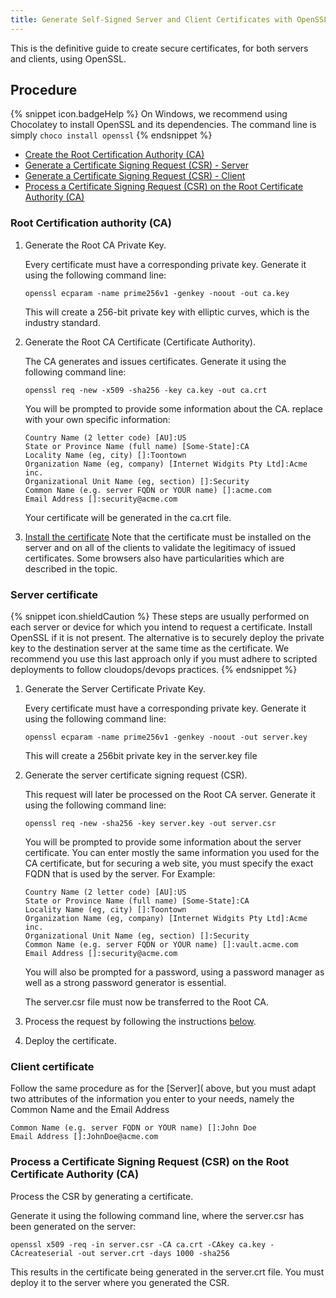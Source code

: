 ```yaml
---
title: Generate Self-Signed Server and Client Certificates with OpenSSL
---
```

This is the definitive guide to create secure certificates, for both servers and clients, using OpenSSL.

## Procedure

{% snippet icon.badgeHelp %}
On Windows, we recommend using Chocolatey to install OpenSSL and its dependencies. The command line is simply
`choco install openssl`
{% endsnippet %}

- [Create the Root Certification Authority (CA)](#root)
- [Generate a Certificate Signing Request (CSR) - Server](#server)
- [Generate a Certificate Signing Request (CSR) - Client](#client)
- [Process a Certificate Signing Request (CSR) on the Root Certificate Authority (CA)](#process)

### Root Certification authority (CA)
<a name="root"></a>

1. Generate the Root CA Private Key.

   Every certificate must have a corresponding private key. Generate it using the following command line:

   `openssl ecparam -name prime256v1 -genkey -noout -out ca.key`

   This will create a 256-bit private key with elliptic curves, which is the industry standard.

2. Generate the Root CA Certificate (Certificate Authority).

   The CA generates and issues certificates. Generate it using the following command line:

   `openssl req -new -x509 -sha256 -key ca.key -out ca.crt`  

   You will be prompted to provide some information about the CA. replace with your own specific information:  

   `Country Name (2 letter code) [AU]:US`  
   `State or Province Name (full name) [Some-State]:CA`  
   `Locality Name (eg, city) []:Toontown`  
   `Organization Name (eg, company) [Internet Widgits Pty Ltd]:Acme inc.`  
   `Organizational Unit Name (eg, section) []:Security`  
   `Common Name (e.g. server FQDN or YOUR name) []:acme.com`  
   `Email Address []:security@acme.com`  

   Your certificate will be generated in the ca.crt file.  

3. [Install the certificate](/kb/general-knowledge-base/install-root-certificates/) Note that the certificate must be installed on the server and on all of the clients to validate the legitimacy of issued certificates. Some browsers also have particularities which are described in the topic.

### Server certificate
<a name="server"></a>

{% snippet icon.shieldCaution %}
These steps are usually performed on each server or device for which you intend to request a certificate. Install OpenSSL if it is not present. The alternative is to securely deploy the private key to the destination server at the same time as the certificate. We recommend you use this last approach only if you must adhere to scripted deployments to follow cloudops/devops practices.
{% endsnippet %}

1. Generate the Server Certificate Private Key.

   Every certificate must have a corresponding private key. Generate it using the following command line:  

   `openssl ecparam -name prime256v1 -genkey -noout -out server.key`  

   This will create a 256bit private key in the server.key file  

2. Generate the server certificate signing request (CSR).  

   This request will later be processed on the Root CA server. Generate it using the following command line:  

   `openssl req -new -sha256 -key server.key -out server.csr`  

   You will be prompted to provide some information about the server certificate. You can enter mostly the same information you used for the CA certificate, but for securing a web site, you must specify the exact FQDN that is used by the server. For Example:  

   `Country Name (2 letter code) [AU]:US`  
   `State or Province Name (full name) [Some-State]:CA`  
   `Locality Name (eg, city) []:Toontown`  
   `Organization Name (eg, company) [Internet Widgits Pty Ltd]:Acme inc.`  
   `Organizational Unit Name (eg, section) []:Security`  
   `Common Name (e.g. server FQDN or YOUR name) []:vault.acme.com`  
   `Email Address []:security@acme.com`  

   You will also be prompted for a password, using a password manager as well as a strong password generator is essential.

   The server.csr file must now be transferred to the Root CA.

3. Process the request by following the instructions [below](#process).

4. Deploy the certificate.

### Client certificate
<a name="client"></a>

Follow the same procedure as for the [Server]( above, but you must adapt two attributes of the information you enter to your needs, namely the Common Name and the Email Address

`Common Name (e.g. server FQDN or YOUR name) []:John Doe`  
`Email Address []:JohnDoe@acme.com`  

### Process a Certificate Signing Request (CSR) on the Root Certificate Authority (CA)
<a name="process"></a>

Process the CSR by generating a certificate.

Generate it using the following command line, where the server.csr has been generated on the server:

`openssl x509 -req -in server.csr -CA ca.crt -CAkey ca.key -CAcreateserial -out server.crt -days 1000 -sha256`

This results in the certificate being generated in the server.crt file. You must deploy it to the server where you generated the CSR.